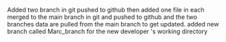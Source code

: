 <p>Added two branch in git pushed to github then added one file in each merged to the main branch in git and pushed to github and the two branches data are pulled from the main branch to get updated.
added new branch called Marc_branch for the new developer 's working directory</p>